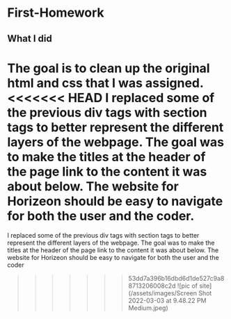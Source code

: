 # First-Homework

## What I did
The goal is to clean up the original html and css that I was assigned.
<<<<<<< HEAD
I replaced some of the previous div tags with section tags to better represent the different layers of the webpage. The goal was to make the titles at the header of the page link to the content it was about below. The website for Horizeon should be easy to navigate for both the user and the coder.
=======
I replaced some of the previous div tags with section tags to better represent the different layers of the webpage. The goal was to make the titles at the header of the page link to the content it was about below. The website for Horizeon should be easy to navigate for both the user and the coder
>>>>>>> 53dd7a396b16dbd6d1de527c9a88713206008c2d
![pic of site](/assets/images/Screen Shot 2022-03-03 at 9.48.22 PM Medium.jpeg)
